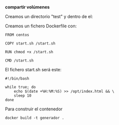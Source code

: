 **compartir volúmenes**

Creamos un directorio "test" y dentro de el:

Creamos un fichero Dockerfile con:

    FROM centos
    
    COPY start.sh /start.sh
    
    RUN chmod +x /start.sh
    
    CMD /start.sh


El fichero start.sh será este:

    #!/bin/bash
    
    while true; do
        echo $(date +%H:%M:%S) >> /opt/index.html && \
        sleep 10
    done
        
Para construir el contenedor

    docker build -t generador .

 
    